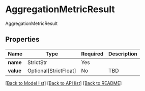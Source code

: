 # AggregationMetricResult

AggregationMetricResult

## Properties
| Name | Type | Required | Description |
| ------------ | ------------- | ------------- | ------------- |
**name** | StrictStr | Yes |  |
**value** | Optional[StrictFloat] | No | TBD |


[[Back to Model list]](../../../README.md#models-v2-link) [[Back to API list]](../../../README.md#apis-v2-link) [[Back to README]](../../../README.md)
